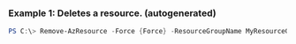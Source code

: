 ### Example 1: Deletes a resource. (autogenerated)
```powershell
PS C:\> Remove-AzResource -Force {Force} -ResourceGroupName MyResourceGroup -ResourceName {ResourceName} -ResourceType {ResourceType}
```



